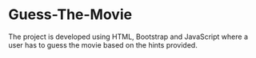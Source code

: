# Guess-The-Movie
The project is developed using HTML, Bootstrap and JavaScript where a user has to guess the movie based on the hints provided.
